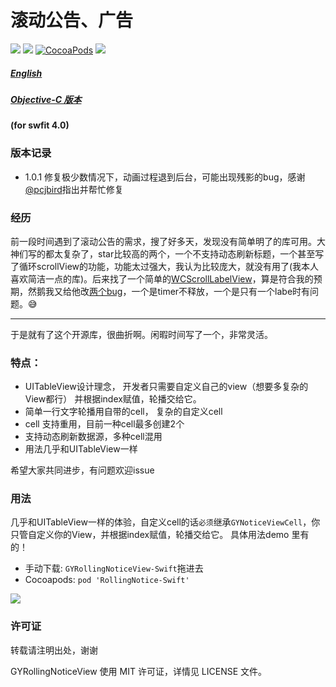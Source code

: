 # 滚动公告、广告

![](https://img.shields.io/badge/platform-iOS-red.svg)&nbsp;![](https://img.shields.io/badge/language-Swift-orange.svg)&nbsp;[![CocoaPods](http://img.shields.io/cocoapods/v/RollingNotice-Swift.svg?style=flat)](http://cocoapods.org/pods/RollingNotice-Swift)&nbsp;![](https://img.shields.io/badge/license-MIT%20License-brightgreen.svg)

##### [English](https://github.com/maltsugar/RollingNotice-Swift/blob/master/README_en.md)
##### [Objective-C 版本](https://github.com/maltsugar/RollingNotice)


#### (for swfit 4.0)

### 版本记录
- 1.0.1 修复极少数情况下，动画过程退到后台，可能出现残影的bug，感谢[@pcjbird](https://github.com/pcjbird)指出并帮忙修复



### 经历
前一段时间遇到了滚动公告的需求，搜了好多天，发现没有简单明了的库可用。大神们写的都太复杂了，star比较高的两个，一个不支持动态刷新标题，一个甚至写了循环scrollView的功能，功能太过强大，我认为比较庞大，就没有用了(我本人喜欢简洁一点的库)。后来找了一个简单的[WCScrollLabelView](https://github.com/Verchen/WCScrollLabelView)，算是符合我的预期，然鹅我又给他改[两个bug](https://github.com/Verchen/WCScrollLabelView/issues/1)，一个是timer不释放，一个是只有一个labe时有问题。😅

---
于是就有了这个开源库，很曲折啊。闲暇时间写了一个，非常灵活。

### 特点：

- UITableView设计理念， 开发者只需要自定义自己的view（想要多复杂的View都行） 并根据index赋值，轮播交给它。
- 简单一行文字轮播用自带的cell， 复杂的自定义cell
- cell 支持重用，目前一种cell最多创建2个
- 支持动态刷新数据源，多种cell混用
- 用法几乎和UITableView一样


希望大家共同进步，有问题欢迎issue
### 用法
几乎和UITableView一样的体验，自定义cell的话`必须`继承`GYNoticeViewCell`，你只管自定义你的View，并根据index赋值，轮播交给它。
具体用法demo 里有的！

- 手动下载: `GYRollingNoticeView-Swift`拖进去
- Cocoapods: `pod 'RollingNotice-Swift'`


![](http://wx3.sinaimg.cn/mw690/72aba7efgy1fmdy022ow6g20bn08g0xn.gif)

### 许可证
转载请注明出处，谢谢


GYRollingNoticeView 使用 MIT 许可证，详情见 LICENSE 文件。


 
